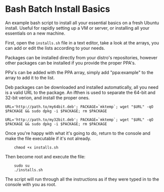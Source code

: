 # Bash Batch Install Basics

An example bash script to install all your essential basics on a fresh Ubuntu install. Useful for rapidly setting up a VM or server, or installing all your essentials on a new machine.

First, open the ```installs.sh``` file in a text editor, take a look at the arrays, you can add or edit the lists according to your needs.

Packages can be installed directly from your distro's repositories, however other packages can be installed if you provide the proper PPA's.

PPa's can be added with the PPA array, simply add "ppa:example" to the array to add it to the list.

Deb packages can be downloaded and installed  automatically, all you need is a valid URL to the package. An ifthen is used to separate the 64-bit and 32-bit verion, and install the proper ones.

```
URL='http://path.to/my64bit.deb'; PACKAGE=`mktemp`; wget "$URL" -qO $PACKAGE && sudo dpkg -i $PACKAGE; rm $PACKAGE
```
```
URL='http://path.to/my32bit.deb'; PACKAGE=`mktemp`; wget "$URL" -qO $PACKAGE && sudo dpkg -i $PACKAGE; rm $PACKAGE
```

Once you're happy with what it's going to do, return to the console and make the file executable if it's not already.

```
    chmod +x installs.sh
```

Then become root and execute the file:

```
    sudo su
    ./installs.sh
```

The script will run through all the instructions as if they were typed in to the console with you as root.


